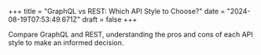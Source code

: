 +++
title = "GraphQL vs REST: Which API Style to Choose?"
date = "2024-08-19T07:53:49.671Z"
draft = false
+++

  Compare GraphQL and REST, understanding the pros and cons of each API style to make an informed decision.
        